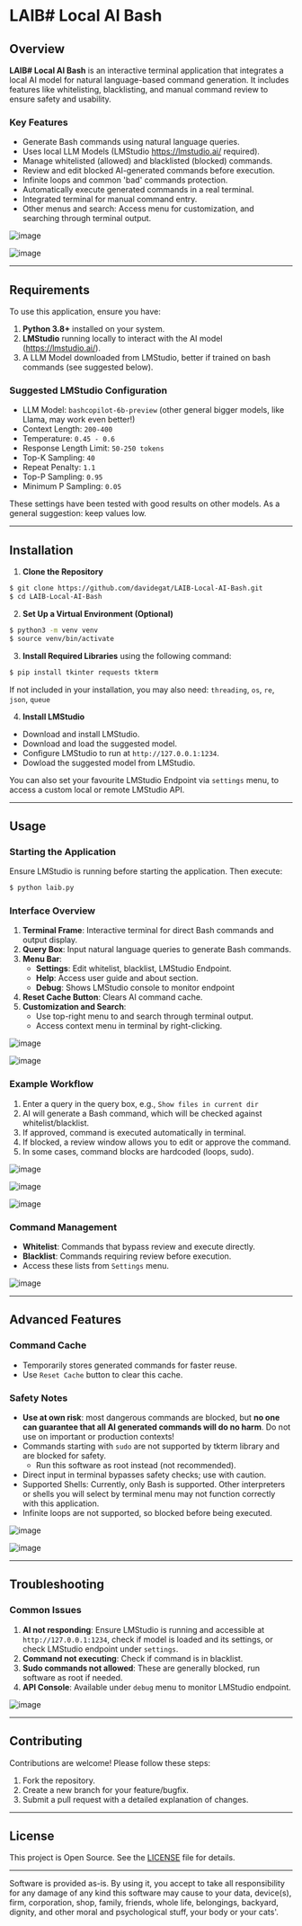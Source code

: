 # LAIB# Local AI Bash

## Overview
**LAIB# Local AI Bash** is an interactive terminal application that integrates a local AI model for natural language-based command generation. It includes features like whitelisting, blacklisting, and manual command review to ensure safety and usability.

### Key Features
- Generate Bash commands using natural language queries.
- Uses local LLM Models (LMStudio https://lmstudio.ai/ required).
- Manage whitelisted (allowed) and blacklisted (blocked) commands.
- Review and edit blocked AI-generated commands before execution.
- Infinite loops and common 'bad' commands protection.
- Automatically execute generated commands in a real terminal.
- Integrated terminal for manual command entry.
- Other menus and search: Access menu for customization, and searching through terminal output.

![image](https://github.com/user-attachments/assets/a1a7cb1f-fce9-4b2f-a818-5774dbfee032)

![image](https://github.com/user-attachments/assets/cfbe47af-0797-425a-874b-cff46b85600a)

---

## Requirements
To use this application, ensure you have:

1. **Python 3.8+** installed on your system.
2. **LMStudio** running locally to interact with the AI model (https://lmstudio.ai/).
3. A LLM Model downloaded from LMStudio, better if trained on bash commands (see suggested below).

### Suggested LMStudio Configuration
- LLM Model: `bashcopilot-6b-preview` (other general bigger models, like Llama, may work even better!)
- Context Length: `200-400`
- Temperature: `0.45 - 0.6`
- Response Length Limit: `50-250 tokens`
- Top-K Sampling: `40`
- Repeat Penalty: `1.1`
- Top-P Sampling: `0.95`
- Minimum P Sampling: `0.05`

These settings have been tested with good results on other models. As a general suggestion: keep values low.

---

## Installation

1. **Clone the Repository**
```bash
$ git clone https://github.com/davidegat/LAIB-Local-AI-Bash.git
$ cd LAIB-Local-AI-Bash
```

2. **Set Up a Virtual Environment (Optional)**
```bash
$ python3 -m venv venv
$ source venv/bin/activate
```

3. **Install Required Libraries**
using the following command:
```bash
$ pip install tkinter requests tkterm
```
If not included in your installation, you may also need: `threading`, `os`, `re`, `json`, `queue`

4. **Install LMStudio**
- Download and install LMStudio.
- Download and load the suggested model.
- Configure LMStudio to run at `http://127.0.0.1:1234`.
- Dowload the suggested model from LMStudio.

You can also set your favourite LMStudio Endpoint via `settings` menu, to access a custom local or remote LMStudio API.

---

## Usage

### Starting the Application
Ensure LMStudio is running before starting the application. Then execute:
```bash
$ python laib.py
```

### Interface Overview
1. **Terminal Frame**: Interactive terminal for direct Bash commands and output display.
2. **Query Box**: Input natural language queries to generate Bash commands.
3. **Menu Bar**:
   - **Settings**: Edit whitelist, blacklist, LMStudio Endpoint.
   - **Help**: Access user guide and about section.
   - **Debug**: Shows LMStudio console to monitor endpoint
5. **Reset Cache Button**: Clears AI command cache.
6. **Customization and Search**:
   - Use top-right menu to and search through terminal output.
   - Access context menu in terminal by right-clicking.

![image](https://github.com/user-attachments/assets/65d2d6c7-31a5-4e8b-b910-22f74beaab1c)

![image](https://github.com/user-attachments/assets/f0251779-786a-44cb-8a52-3f995dfff568)

### Example Workflow
1. Enter a query in the query box, e.g., `Show files in current dir`
2. AI will generate a Bash command, which will be checked against whitelist/blacklist.
3. If approved, command is executed automatically in terminal.
4. If blocked, a review window allows you to edit or approve the command.
5. In some cases, command blocks are hardcoded (loops, sudo).

![image](https://github.com/user-attachments/assets/35ed6b85-2220-40d2-a8e6-765fbc0a3855)

![image](https://github.com/user-attachments/assets/81f21432-f33b-40fd-a357-6e037195a493)

![image](https://github.com/user-attachments/assets/97638461-9432-4c45-b805-ffc46718d8d8)

### Command Management
- **Whitelist**: Commands that bypass review and execute directly.
- **Blacklist**: Commands requiring review before execution.
- Access these lists from `Settings` menu.

![image](https://github.com/user-attachments/assets/35948968-dd64-40bd-b354-e2a73f896439)

---

## Advanced Features

### Command Cache
- Temporarily stores generated commands for faster reuse.
- Use `Reset Cache` button to clear this cache.

### Safety Notes
- **Use at own risk**: most dangerous commands are blocked, but **no one can guarantee that all AI generated commands will do no harm**. Do not use on important or production contexts! 
- Commands starting with `sudo` are not supported by tkterm library and are blocked for safety.
   - Run this software as root instead (not recommended).
- Direct input in terminal bypasses safety checks; use with caution.
- Supported Shells: Currently, only Bash is supported. Other interpreters or shells you will select by terminal menu may not function correctly with this application.
- Infinite loops are not supported, so blocked before being executed.

![image](https://github.com/user-attachments/assets/63e7c2be-7992-4a89-903f-2bdd12e781f5)

![image](https://github.com/user-attachments/assets/3cbd3a13-11a3-4e78-b91c-123064a4383e)

---

## Troubleshooting

### Common Issues
1. **AI not responding**: Ensure LMStudio is running and accessible at `http://127.0.0.1:1234`, check if model is loaded and its settings, or check LMStudio endpoint under `settings`.
2. **Command not executing**: Check if command is in blacklist.
3. **Sudo commands not allowed**: These are generally blocked, run software as root if needed.
4. **API Console**: Available under `debug` menu to monitor LMStudio endpoint.

![image](https://github.com/user-attachments/assets/1f4ab2e1-b2c1-4fc7-a92c-0b0c67a724ca)

---

## Contributing
Contributions are welcome! Please follow these steps:
1. Fork the repository.
2. Create a new branch for your feature/bugfix.
3. Submit a pull request with a detailed explanation of changes.

---

## License
This project is Open Source. See the [LICENSE](LICENSE) file for details.

---

Software is provided as-is. By using it, you accept to take all responsibility for any damage of any kind this software may cause to your data, device(s), firm, corporation, shop, family, friends, whole life, belongings, backyard, dignity, and other moral and psychological stuff, your body or your cats'.
